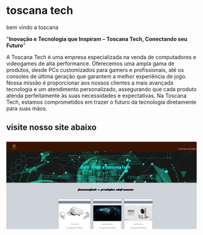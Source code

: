 # toscana tech  

bem vindo a toscana  

"**Inovação e Tecnologia que Inspiram – Toscana Tech, Conectando seu Futuro**"  

A Toscana Tech é uma empresa especializada na venda de computadores e videogames de alta performance. Oferecemos uma ampla gama de produtos, desde PCs customizados para gamers e profissionais, até os consoles de última geração que garantem a melhor experiência de jogo. Nossa missão é proporcionar aos nossos clientes a mais avançada tecnologia e um atendimento personalizado, assegurando que cada produto atenda perfeitamente às suas necessidades e expectativas. Na Toscana Tech, estamos comprometidos em trazer o futuro da tecnologia diretamente para suas mãos.

## visite nosso site abaixo  

![toscana tech](https://github.com/Luizz0933/reposit-rio/blob/master/miniaturas/Captura%20de%20tela%202024-05-29%20121244.png)
